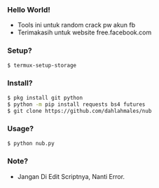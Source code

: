 ### Hello World!
* Tools ini untuk random crack pw akun fb
* Terimakasih untuk website free.facebook.com
### Setup?
````bash
$ termux-setup-storage
````
### Install?
````bash
$ pkg install git python
$ python -m pip install requests bs4 futures
$ git clone https://github.com/dahlahmales/nub
````
### Usage?
````bash
$ python nub.py
````
### Note?
* Jangan Di Edit Scriptnya, Nanti Error.
